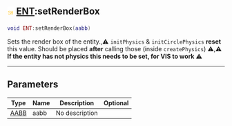 ## ![shared](../../.gitbook/assets/shared.png) [ENT](https://iaswiki.rawr.dev/readme/ent):setRenderBox

```lua
void ENT:setRenderBox(aabb)
```

Sets the render box of the entity.,⚠ `initPhysics` & `initCirclePhysics` **reset** this value. Should be placed **after** calling those (inside `createPhysics`) ⚠,⚠ **If the entity has not physics this needs to be set, for VIS to work** ⚠

------
## Parameters

| Type   | Name | Description | Optional |
| ------ | ---- | ----------- | -------: |
| [AABB](https://iaswiki.rawr.dev/readme/aabb) | aabb | No description |  |

